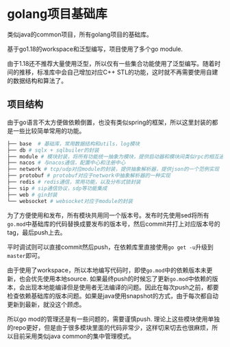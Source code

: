 # golang项目基础库

类似java的common项目，所有golang项目的基础库。

基于go1.18的workspace和泛型编写，项目使用了多个go module.

由于1.18还不推荐大量使用泛型，所以仅有一些集合功能使用了泛型编写。随着时间的推移，标准库中会自己增加对应C++ STL的功能，这时就不再需要使用自建的数据结构和算法了。

## 项目结构

由于go语言不太方便做依赖倒置，也没有类似spring的框架，所以这里封装的都是一些比较简单常用的功能。

```bash
├── base  # 基础库，常用数据结构和utils，log模块
├── db # sqlx + sqlbuiler的封装
├── module # 模块封装，将所有功能统一抽象为模块，提供启动器和模块间类似rpc的相互通信机制
├── nacos # 与nacos通信，配置中心和注册中心
├── network # tcp/udp对应module的封装，提供抽象解析器，提供json的一个范例实现
├── protobuf # protobuf对应于network中抽象解析器的一种实现
├── redis # redis通信，常用功能，以及分布式锁封装
├── sip # sip通信协议，sdp等功能集成
├── web # gin封装
└── websocket # websocket对应于module的封装
```

为了方便使用和发布，所有模块共用同一个版本号。发布时先使用sed将所有`go.mod`中基础库的代码替换成要发布的版本号，然后commit并打上对应版本号的tag，最后push上去。

平时调试则可以直接commit然后push，在依赖库里直接使用`go get -u`升级到`master`即可。

由于使用了workspace，所以本地编写代码时，即使`go.mod`中的依赖版本未更新，也会优先使用本地source. 如果最终push的时候忘了更新`go.mod`中依赖的版本，会出现本地能编译但是使用者无法编译的问题。因此在每次push之前，都要检查依赖基础库的版本问题。如果是java使用snapshot的方式，由于每次都自动更新到最新，就没这个顾虑。

所以go mod的管理还是有一些问题的，需要谨慎push. 理论上这些模块使用单独的repo更好，但是由于很多模块里面的代码非常少，这样切来切去也很麻烦，所以目前采用类似java common的集中管理模式。